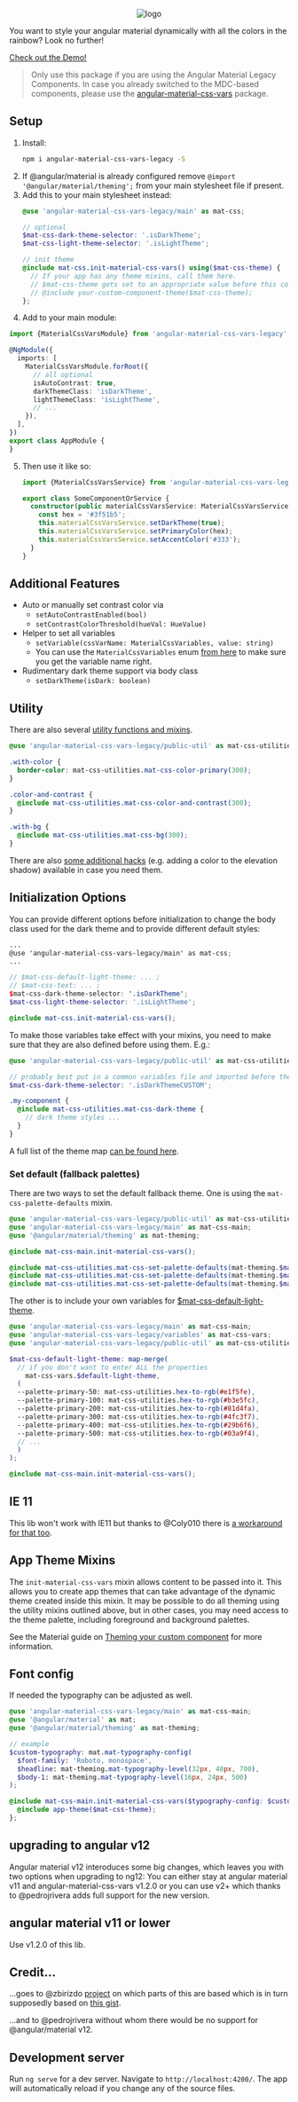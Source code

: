 <p align="center"><img alt="logo" src="logo.png"></p>

You want to style your angular material dynamically with all the colors in the rainbow? Look no further!

[Check out the Demo!](https://johannesjo.github.io/angular-material-css-vars/)

> Only use this package if you are using the Angular Material Legacy Components. In case you already switched to the MDC-based components, please use the
> [angular-material-css-vars](https://github.com/johannesjo/angular-material-css-vars) package.

## Setup
1. Install:
    ```bash
    npm i angular-material-css-vars-legacy -S
    ```
2. If @angular/material is already configured remove `@import '@angular/material/theming';` from your main stylesheet file if present.
3. Add this to your main stylesheet instead:
    ```scss
    @use 'angular-material-css-vars-legacy/main' as mat-css;
 
    // optional
    $mat-css-dark-theme-selector: '.isDarkTheme';
    $mat-css-light-theme-selector: '.isLightTheme';
 
    // init theme
    @include mat-css.init-material-css-vars() using($mat-css-theme) {
      // If your app has any theme mixins, call them here. 
      // $mat-css-theme gets set to an appropriate value before this content is called.
      // @include your-custom-component-theme($mat-css-theme);
    };
    ```
4. Add to your main module:
```typescript
import {MaterialCssVarsModule} from 'angular-material-css-vars-legacy';

@NgModule({
  imports: [
    MaterialCssVarsModule.forRoot({
      // all optional
      isAutoContrast: true,
      darkThemeClass: 'isDarkTheme',
      lightThemeClass: 'isLightTheme',
      // ...
    }),
  ],
})
export class AppModule {
}
```
5. Then use it like so:
    ```typescript
    import {MaterialCssVarsService} from 'angular-material-css-vars-legacy';
    
    export class SomeComponentOrService {
      constructor(public materialCssVarsService: MaterialCssVarsService) {
        const hex = '#3f51b5';
        this.materialCssVarsService.setDarkTheme(true);
        this.materialCssVarsService.setPrimaryColor(hex);
        this.materialCssVarsService.setAccentColor('#333');
      }
    }
    ```
## Additional Features
* Auto or manually set contrast color via 
  * `setAutoContrastEnabled(bool)`
  * `setContrastColorThreshold(hueVal: HueValue)`
* Helper to set all variables
  * `setVariable(cssVarName: MaterialCssVariables, value: string)`
  * You can use the `MaterialCssVariables` enum [from here](https://github.com/johannesjo/angular-material-css-vars/blob/master/projects/material-css-vars/src/lib/model.ts) to make sure you get the variable name right.
* Rudimentary dark theme support via body class
  * `setDarkTheme(isDark: boolean)`

## Utility
There are also several [utility functions and mixins](https://github.com/johannesjo/angular-material-css-vars/blob/master/projects/material-css-vars/src/lib/_public-util.scss).
```scss
@use 'angular-material-css-vars-legacy/public-util' as mat-css-utilities;

.with-color {
  border-color: mat-css-utilities.mat-css-color-primary(300);
}

.color-and-contrast {
  @include mat-css-utilities.mat-css-color-and-contrast(300);
}

.with-bg {
  @include mat-css-utilities.mat-css-bg(300);
}
```

There are also [some additional hacks](additional-hacks.md) (e.g. adding a color to the elevation shadow) available in case you need them.

## Initialization Options
You can provide different options before initialization to change the body class used for the dark theme and to provide different default styles:
```scss
...
@use 'angular-material-css-vars-legacy/main' as mat-css;
...

// $mat-css-default-light-theme: ... ;
// $mat-css-text: ... ;
$mat-css-dark-theme-selector: '.isDarkTheme';
$mat-css-light-theme-selector: '.isLightTheme';

@include mat-css.init-material-css-vars();

``` 
To make those variables take effect with your mixins, you need to make sure that they are also defined before using them. E.g.:
```scss
@use 'angular-material-css-vars-legacy/public-util' as mat-css-utilities;

// probably best put in a common variables file and imported before the mixins
$mat-css-dark-theme-selector: '.isDarkThemeCUSTOM';

.my-component {
  @include mat-css-utilities.mat-css-dark-theme {
    // dark theme styles ...  
  } 
}
```
 

A full list of the theme map [can be found here](https://github.com/johannesjo/angular-material-css-vars/blob/master/projects/material-css-vars/src/lib/_variables.scss).


### Set default (fallback palettes)
There are two ways to set the default fallback theme. One is using the `mat-css-palette-defaults` mixin.
```scss
@use 'angular-material-css-vars-legacy/public-util' as mat-css-utilities;
@use 'angular-material-css-vars-legacy/main' as mat-css-main;
@use '@angular/material/theming' as mat-theming;

@include mat-css-main.init-material-css-vars();

@include mat-css-utilities.mat-css-set-palette-defaults(mat-theming.$mat-light-blue, 'primary');
@include mat-css-utilities.mat-css-set-palette-defaults(mat-theming.$mat-pink, 'accent');
@include mat-css-utilities.mat-css-set-palette-defaults(mat-theming.$mat-red, 'warn');
```
The other is to include your own variables for [$mat-css-default-light-theme](https://github.com/johannesjo/angular-material-css-vars/blob/master/projects/material-css-vars/src/lib/_variables.scss).
```scss
@use 'angular-material-css-vars-legacy/main' as mat-css-main;
@use 'angular-material-css-vars-legacy/variables' as mat-css-vars;
@use 'angular-material-css-vars-legacy/public-util' as mat-css-utilities;

$mat-css-default-light-theme: map-merge(
  // if you don't want to enter ALL the properties
    mat-css-vars.$default-light-theme,
  (
  --palette-primary-50: mat-css-utilities.hex-to-rgb(#e1f5fe),
  --palette-primary-100: mat-css-utilities.hex-to-rgb(#b3e5fc),
  --palette-primary-200: mat-css-utilities.hex-to-rgb(#81d4fa),
  --palette-primary-300: mat-css-utilities.hex-to-rgb(#4fc3f7),
  --palette-primary-400: mat-css-utilities.hex-to-rgb(#29b6f6),
  --palette-primary-500: mat-css-utilities.hex-to-rgb(#03a9f4),
  // ...
  )
);

@include mat-css-main.init-material-css-vars();

```

## IE 11
This lib won't work  with IE11 but thanks to @Coly010 there is [a workaround for that too](https://github.com/johannesjo/angular-material-css-vars/issues/11#issuecomment-572749449).

## App Theme Mixins
The `init-material-css-vars` mixin allows content to be passed into it. This allows you to create app themes that can take advantage of the dynamic theme created inside this mixin. It may be possible to do all theming using the utility mixins outlined above, but in other cases, you may need access to the theme palette, including foreground and background palettes.

See the Material guide on [Theming your custom component](https://material.angular.io/guide/theming-your-components) for more information.

## Font config
If needed the typography can be adjusted as well.
```scss
@use 'angular-material-css-vars-legacy/main' as mat-css-main;
@use '@angular/material' as mat;
@use '@angular/material/theming' as mat-theming;

// example
$custom-typography: mat.mat-typography-config(
  $font-family: 'Roboto, monospace',
  $headline: mat-theming.mat-typography-level(32px, 48px, 700),
  $body-1: mat-theming.mat-typography-level(16px, 24px, 500)
);

@include mat-css-main.init-material-css-vars($typography-config: $custom-typography) using($mat-css-theme) {
  @include app-theme($mat-css-theme);
};
```

## upgrading to angular v12
Angular material v12 interoduces some big changes, which leaves you with two options when upgrading to ng12: You can either stay at angular material v11 and angular-material-css-vars v1.2.0 or you can use v2+ which thanks to @pedrojrivera adds full support for the new version.

## angular material v11 or lower
Use v1.2.0 of this lib.


## Credit...
...goes to @zbirizdo [project](https://github.com/zbirizdo/material-css-vars) on which parts of this are based which is in turn supposedly based on [this gist](https://gist.github.com/shprink/c7f333e3ad51830f14a6383f3ab35439).

...and to @pedrojrivera without whom there would be no support for @angular/material v12.

## Development server

Run `ng serve` for a dev server. Navigate to `http://localhost:4200/`. The app will automatically reload if you change any of the source files.
